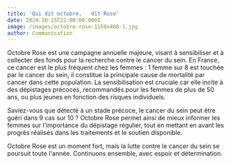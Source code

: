 ```yaml
---
title: 'Qui dit octobre,   dit Rose'
date: 2024-10-15T22:00:00.000Z
image: /images/octobre-rose-1150x468-1.jpg
author: Communication
---
```


Octobre Rose est une campagne annuelle majeure, visant à sensibiliser et à collecter des fonds pour la recherche contre le cancer du sein. En France, ce cancer est le plus fréquent chez les femmes :  1 femme sur 8 est touchée par le cancer du sein, il constitue la principale cause de mortalité par cancer dans cette population. La sensibilisation est cruciale car elle incite à des dépistages précoces, recommandés pour les femmes de plus de 50 ans, ou plus jeunes en fonction des risques individuels.

Saviez-vous que détecté à un stade précoce, le cancer du sein peut être guéri dans 9 cas sur 10 ? Octobre Rose permet ainsi de mieux informer les femmes sur l'importance du dépistage régulier, tout en mettant en avant les progrès réalisés dans les traitements et le soutien disponible.

Octobre Rose est un moment fort, mais la lutte contre le cancer du sein se poursuit toute l'année. Continuons ensemble, avec espoir et détermination.
